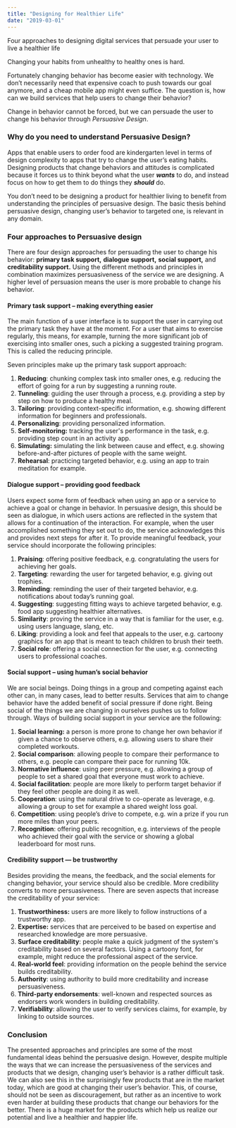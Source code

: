 ```yaml
---
title: "Designing for Healthier Life"
date: "2019-03-01"
---
```


Four approaches to designing digital services that persuade your user to live a healthier life

Changing your habits from unhealthy to healthy ones is hard.

Fortunately changing behavior has become easier with technology. We don’t necessarily need that expensive coach to push towards our goal anymore, and a cheap mobile app might even suffice. The question is, how can we build services that help users to change their behavior?

Change in behavior cannot be forced, but we can persuade the user to change his behavior through _Persuasive Design_.

### Why do you need to understand Persuasive Design?

Apps that enable users to order food are kindergarten level in terms of design complexity to apps that try to change the user’s eating habits. Designing products that change behaviors and attitudes is complicated because it forces us to think beyond what the user **_wants_** to do, and instead focus on how to get them to do things they **_should_** do.

You don’t need to be designing a product for healthier living to benefit from understanding the principles of persuasive design. The basic thesis behind persuasive design, changing user’s behavior to targeted one, is relevant in any domain.

### Four approaches to Persuasive design

There are four design approaches for persuading the user to change his behavior: **primary task support,** **dialogue support,** **social support,** and **creditability support.** Using the different methods and principles in combination maximizes persuasiveness of the service we are designing. A higher level of persuasion means the user is more probable to change his behavior.

#### Primary task support – making everything easier

The main function of a user interface is to support the user in carrying out the primary task they have at the moment. For a user that aims to exercise regularly, this means, for example, turning the more significant job of exercising into smaller ones, such a picking a suggested training program. This is called the reducing principle.

Seven principles make up the primary task support approach:

1. **Reducing**: chunking complex task into smaller ones, e.g. reducing the effort of going for a run by suggesting a running route.
2. **Tunneling**: guiding the user through a process, e.g. providing a step by step on how to produce a healthy meal.
3. **Tailoring**: providing context-specific information, e.g. showing different information for beginners and professionals.
4. **Personalizing**: providing personalized information.
5. **Self-monitoring:** tracking the user's performance in the task, e.g. providing step count in an activity app.
6. **Simulating:** simulating the link between cause and effect, e.g. showing before-and-after pictures of people with the same weight.
7. **Rehearsal**: practicing targeted behavior, e.g. using an app to train meditation for example.

#### Dialogue support – providing good feedback

Users expect some form of feedback when using an app or a service to achieve a goal or change in behavior. In persuasive design, this should be seen as dialogue, in which users actions are reflected in the system that allows for a continuation of the interaction. For example, when the user accomplished something they set out to do, the service acknowledges this and provides next steps for after it. To provide meaningful feedback, your service should incorporate the following principles:

1. **Praising**: offering positive feedback, e.g. congratulating the users for achieving her goals.
2. **Targeting**: rewarding the user for targeted behavior, e.g. giving out trophies.
3. **Reminding**: reminding the user of their targeted behavior, e.g. notifications about today’s running goal.
4. **Suggesting**: suggesting fitting ways to achieve targeted behavior, e.g. food app suggesting healthier alternatives.
5. **Similarity**: proving the service in a way that is familiar for the user, e.g. using users language, slang, etc.
6. **Liking**: providing a look and feel that appeals to the user, e.g. cartoony graphics for an app that is meant to teach children to brush their teeth.
7. **Social role**: offering a social connection for the user, e.g. connecting users to professional coaches.

#### Social support – using human’s social behavior

We are social beings. Doing things in a group and competing against each other can, in many cases, lead to better results. Services that aim to change behavior have the added benefit of social pressure if done right. Being social of the things we are changing in ourselves pushes us to follow through. Ways of building social support in your service are the following:

1. **Social learning:** a person is more prone to change her own behavior if given a chance to observe others, e.g. allowing users to share their completed workouts.
2. **Social comparison**: allowing people to compare their performance to others, e.g. people can compare their pace for running 10k.
3. **Normative influence**: using peer pressure, e.g. allowing a group of people to set a shared goal that everyone must work to achieve.
4. **Social facilitation**: people are more likely to perform target behavior if they feel other people are doing it as well.
5. **Cooperation**: using the natural drive to co-operate as leverage, e.g. allowing a group to set for example a shared weight loss goal.
6. **Competition**: using people’s drive to compete, e.g. win a prize if you run more miles than your peers.
7. **Recognition**: offering public recognition, e.g. interviews of the people who achieved their goal with the service or showing a global leaderboard for most runs.

#### Credibility support — be trustworthy

Besides providing the means, the feedback, and the social elements for changing behavior, your service should also be credible. More credibility converts to more persuasiveness. There are seven aspects that increase the creditability of your service:

1. **Trustworthiness:** users are more likely to follow instructions of a trustworthy app.
2. **Expertise:** services that are perceived to be based on expertise and researched knowledge are more persuasive.
3. **Surface creditability**: people make a quick judgment of the system's creditability based on several factors. Using a cartoony font, for example, might reduce the professional aspect of the service.
4. **Real-world feel**: providing information on the people behind the service builds creditability.
5. **Authority**: using authority to build more creditability and increase persuasiveness.
6. **Third-party endorsements**: well-known and respected sources as endorsers work wonders in building creditability.
7. **Verifiability**: allowing the user to verify services claims, for example, by linking to outside sources.

### Conclusion

The presented approaches and principles are some of the most fundamental ideas behind the persuasive design. However, despite multiple the ways that we can increase the persuasiveness of the services and products that we design, changing user’s behavior is a rather difficult task. We can also see this in the surprisingly few products that are in the market today, which are good at changing their user’s behavior. This, of course, should not be seen as discouragement, but rather as an incentive to work even harder at building these products that change our behaviors for the better. There is a huge market for the products which help us realize our potential and live a healthier and happier life.
